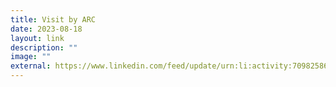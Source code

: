 ```yaml
---
title: Visit by ARC
date: 2023-08-18
layout: link
description: ""
image: ""
external: https://www.linkedin.com/feed/update/urn:li:activity:7098258607183433728
---
```

